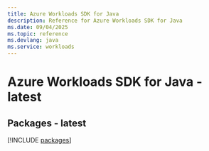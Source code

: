 ```yaml
---
title: Azure Workloads SDK for Java
description: Reference for Azure Workloads SDK for Java
ms.date: 09/04/2025
ms.topic: reference
ms.devlang: java
ms.service: workloads
---
```

# Azure Workloads SDK for Java - latest
## Packages - latest
[!INCLUDE [packages](workloads-index.md)]